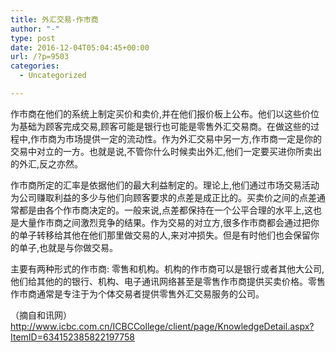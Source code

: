 ```yaml
---
title: 外汇交易-作市商
author: "-"
type: post
date: 2016-12-04T05:04:45+00:00
url: /?p=9503
categories:
  - Uncategorized

---
```

作市商在他们的系统上制定买价和卖价,并在他们报价板上公布。他们以这些价位为基础为顾客完成交易,顾客可能是银行也可能是零售外汇交易商。在做这些的过程中,作市商为市场提供一定的流动性。作为外汇交易中另一方,作市商一定是你的交易中对立的一方。也就是说,不管你什么时候卖出外汇,他们一定要买进你所卖出的外汇,反之亦然。

作市商所定的汇率是依据他们的最大利益制定的。理论上,他们通过市场交易活动为公司赚取利益的多少与他们向顾客要求的点差是成正比的。买卖价之间的点差通常都是由各个作市商决定的。一般来说,点差都保持在一个公平合理的水平上,这也是大量作市商之间激烈竞争的结果。作为交易的对立方,很多作市商都会通过把你的单子转移给其他在他们那里做交易的人,来对冲损失。但是有时他们也会保留你的单子,也就是与你做交易。

主要有两种形式的作市商: 零售和机构。机构的作市商可以是银行或者其他大公司,他们给其他的的银行、机构、电子通讯网络甚至是零售作市商提供买卖价格。零售作市商通常是专注于为个体交易者提供零售外汇交易服务的公司。

（摘自和讯网）http://www.icbc.com.cn/ICBCCollege/client/page/KnowledgeDetail.aspx?ItemID=634152385822197758

